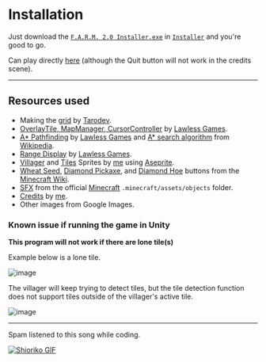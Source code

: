 # Installation
Just download the [`F.A.R.M. 2.0 Installer.exe`](https://github.com/naixsu/CMSC170/blob/main/Installer/F.A.R.M.%202.0%20Installer.exe) in [`Installer`](https://github.com/naixsu/CMSC170/tree/main/Installer) and you're good to go.

Can play directly [here](https://naixsu.itch.io/farmweb?secret=iAtMvgT5f83GHET88mrWD8RbyM) (although the Quit button will not work in the credits scene).

---

## Resources used
- Making the [grid](https://www.youtube.com/watch?v=kkAjpQAM-jE) by [Tarodev](https://www.youtube.com/@Tarodev).
- [OverlayTile, MapManager, CursorController](https://www.youtube.com/watch?v=riLtglHwoYw) by [Lawless Games](https://www.youtube.com/@lawlessgames3844).
- [A* Pathfinding](https://www.youtube.com/watch?v=u3hfWOCiIPg) by [Lawless Games](https://www.youtube.com/@lawlessgames3844) and [A* search algorithm](https://en.wikipedia.org/wiki/A*_search_algorithm) from [Wikipedia](https://en.wikipedia.org/wiki/Main_Page).
- [Range Display](https://www.youtube.com/watch?v=3cZ0tBuzlZs) by [Lawless Games](https://www.youtube.com/@lawlessgames3844).
- [Villager](https://github.com/naixsu/CMSC170/blob/main/AI/Assets/Sprites/Villager.png) and [Tiles](https://github.com/naixsu/CMSC170/tree/main/AI/Assets/Sprites/Tiles) Sprites by [me](https://github.com/naixsu) using [Aseprite](https://www.aseprite.org/).
- [Wheat Seed](https://github.com/naixsu/CMSC170/blob/main/AI/Assets/Sprites/Buttons/WheatSeeds.png), [Diamond Pickaxe](https://github.com/naixsu/CMSC170/blob/main/AI/Assets/Sprites/Buttons/DPickMC.png), and [Diamond Hoe](https://github.com/naixsu/CMSC170/blob/main/AI/Assets/Sprites/Buttons/DHoeMC.png) buttons from the [Minecraft Wiki](https://minecraft.fandom.com/wiki/Minecraft_Wiki).
- [SFX](https://github.com/naixsu/CMSC170/tree/main/AI/Assets/Audio) from the official [Minecraft](https://www.minecraft.net/en-us) `.minecraft/assets/objects` folder.
- [Credits](https://github.com/naixsu/CMSC170/blob/main/AI/Assets/Sprites/credits.png) by [me](https://github.com/naixsu).
- Other images from Google Images.


### Known issue if running the game in Unity

**This program will not work if there are lone tile(s)**

Example below is a lone tile.

![image](https://user-images.githubusercontent.com/95230510/232351740-d8bbd79a-bdd4-445d-8a9f-11a877b7db61.png)

The villager will keep trying to detect tiles, but the tile detection function does not support tiles outside of the villager's active tile.

![image](https://user-images.githubusercontent.com/95230510/232351959-88484cd7-7ae7-477a-9bb6-f2bf21f8cfc6.png)


---


Spam listened to this song while coding.


<a href="https://www.youtube.com/watch?v=BctS652B2-g" target="_blank">
  <img src="https://user-images.githubusercontent.com/95230510/232323536-810c0753-f2fb-4dbf-8b19-ab5385d72af5.gif" alt="Shioriko GIF">
</a>
